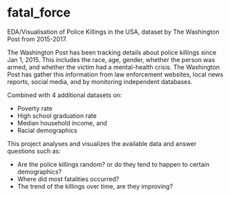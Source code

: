 # fatal_force
EDA/Visualisation of Police Killings in the USA, dataset by The Washington Post from 2015-2017.

The Washington Post has been tracking details about police killings since Jan 1, 2015. This includes the race, age, gender, whether the person was armed, and whether the victim had a mental-health crisis.
The Washington Post has gather this information from law enforcement websites, local news reports, social media, and by monitoring independent databases.

Combined with 4 additional datasets on:
* Poverty rate
* High school graduation rate
* Median household income, and
* Racial demographics

This project analyses and visualizes the available data and answer questions such as:
* Are the police killings random? or do they tend to happen to certain demographics?
* Where did most fatalities occurred?
* The trend of the killings over time, are they improving?
